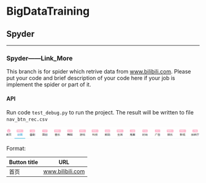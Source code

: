 # BigDataTraining
## Spyder
---
### Spyder——Link_More

This branch is for spider which retrive data from www.bilibili.com. Please put your code and brief description of your code here if your job is implement the spider or part of it.

#### API

Run code `test_debug.py` to run the project. The result will be written to file `nav_btn_rec.csv`

![1561287463179](1561287463179.png)

Format:

| Button title | URL              |
| ------------ | ---------------- |
| 首页         | www.bilibili.com |

